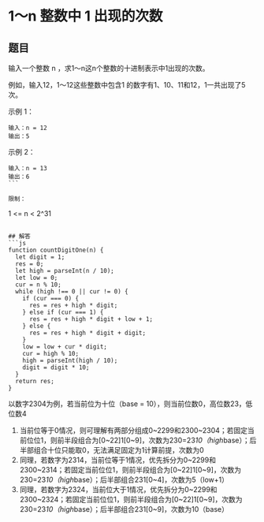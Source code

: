# 1～n 整数中 1 出现的次数

## 题目
输入一个整数 n ，求1～n这n个整数的十进制表示中1出现的次数。

例如，输入12，1～12这些整数中包含1 的数字有1、10、11和12，1一共出现了5次。

示例 1：
```
输入：n = 12
输出：5
```
示例 2：
```
输入：n = 13
输出：6
``` 

限制：
```
1 <= n < 2^31
```

## 解答
```js
function countDigitOne(n) {
  let digit = 1;
  res = 0;
  let high = parseInt(n / 10);
  let low = 0;
  cur = n % 10;
  while (high !== 0 || cur != 0) {
    if (cur === 0) {
      res = res + high * digit;
    } else if (cur === 1) {
      res = res + high * digit + low + 1;
    } else {
      res = res + high * digit + digit;
    }
    low = low + cur * digit;
    cur = high % 10;
    high = parseInt(high / 10);
    digit = digit * 10;
  }
  return res;
}
```

以数字2304为例，若当前位为十位（base = 10），则当前位数0，高位数23，低位数4

1. 当前位等于0情况，则可理解有两部分组成0~2299和2300~2304；若固定当前位位1，则前半段组合为[0~22]1[0~9]，次数为230=23*10（high*base）；后半部组合十位只能取0，无法满足固定为1计算前提，次数为0
2. 同理，若数字为2314，当前位等于1情况，优先拆分为0~2299和2300~2314；若固定当前位位1，则前半段组合为[0~22]1[0~9]，次数为230=23*10（high*base）；后半部组合231[0~4]，次数为5（low+1）
3. 同理，若数字为2324，当前位大于1情况，优先拆分为0~2299和2300~2324；若固定当前位位1，则前半段组合为[0~22]1[0~9]，次数为230=23*10（high*base）；后半部组合231[0~9]，次数为10（base）